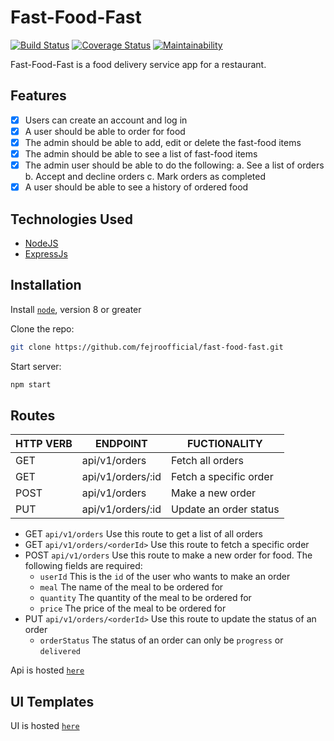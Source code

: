 # Fast-Food-Fast

[![Build Status](https://travis-ci.com/fejiroofficial/Fast-Food-Fast.svg?branch=build-version-one)](https://travis-ci.com/fejiroofficial/Fast-Food-Fast)
[![Coverage Status](https://coveralls.io/repos/github/fejiroofficial/Fast-Food-Fast/badge.svg?branch=build-version-one)](https://coveralls.io/github/fejiroofficial/Fast-Food-Fast?branch=build-version-one)
[![Maintainability](https://api.codeclimate.com/v1/badges/e54665da4af69a63abfd/maintainability)](https://codeclimate.com/github/fejiroofficial/Fast-Food-Fast/maintainability)

Fast-Food-Fast​ is a food delivery service app for a restaurant.

## Features

* [x] Users can create an account and log in
* [X] A user should be able to order for food
* [X] The admin should be able to add, edit or delete the fast-food items 
* [X] The admin should be able to see a list of fast-food items
* [X] The admin user should be able to do the following:
        a. See a list of orders
        b. Accept and decline orders
        c. Mark orders as completed
* [X] A user should be able to see a history of ordered food        

## Technologies Used

* [NodeJS](https://nodejs.org/en/)
* [ExpressJs](https://expressjs.com/)


## Installation

Install [`node`](https://nodejs.org/en/download/), version 8 or greater

Clone the repo:
```sh
git clone https://github.com/fejroofficial/fast-food-fast.git
```

Start server:
```sh
npm start
```


## Routes

|   HTTP VERB   | ENDPOINT                    | FUCTIONALITY                          |
| ------------- | ----------------------------| --------------------------------------|
| GET           | api/v1/orders               | Fetch all orders                      |
| GET           | api/v1/orders/:id           | Fetch a specific order                |
| POST          | api/v1/orders               | Make a new order                      |
| PUT           | api/v1/orders/:id           | Update an order status                |

* GET `api/v1/orders` Use this route to get a list of all orders
* GET `api/v1/orders/<orderId>` Use this route to fetch a specific order
* POST `api/v1/orders` Use this route to make a new order for food. The following fields are required:
    - `userId` This is the `id` of the user who wants to make an order
    - `meal` The name of the meal to be ordered for
    - `quantity` The quantity of the meal to be ordered for
    - `price` The price of the meal to be ordered for
* PUT `api/v1/orders/<orderId>` Use this route to update the status of an order
    - `orderStatus` The status of an order can only be `progress` or `delivered`


Api is hosted [`here`](https://food-fast-app.herokuapp.com/)


## UI Templates

UI is hosted [`here`](https://fejiroofficial.github.io/Fast-Food-Fast/UI/index.html)
